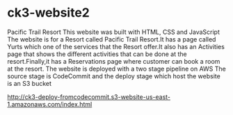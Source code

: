 # ck3-website2
Pacific Trail Resort
This website was built with HTML, CSS and JavaScript 
The website is for a Resort called Pacific Trail Resort.It has a page called Yurts 
which one of the services that the Resort offer.It also has an Activities page that shows 
the different activities that can be done at the resort.Finally,it has a Reservations page where customer
can book a room at the resort.
The website is deployed with a two stage pipeline on AWS
The source stage is CodeCommit and the deploy stage which host the website is an S3 bucket


http://ck3-deploy-fromcodecommit.s3-website-us-east-1.amazonaws.com/index.html
